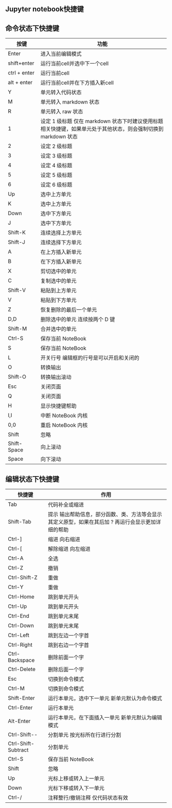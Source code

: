 ## **Jupyter notebook快捷键**



## 命令状态下快捷键

| 按键         | 功能                                                         |
| ------------ | ------------------------------------------------------------ |
| Enter        | 进入当前编辑模式                                             |
| shift+enter  | 运行当前cell并选中下一个cell                                 |
| ctrl + enter | 运行当前cell                                                 |
| alt + enter  | 运行当前cell并在下方插入新cell                               |
| Y            | 单元转入代码状态                                             |
| M            | 单元转入 markdown 状态                                       |
| R            | 单元转入 raw 状态                                            |
| 1            | 设定 1 级标题    仅在 markdown 状态下时建议使用标题相关快捷键，如果单元处于其他状态，则会强制切换到 markdown 状态 |
| 2            | 设定 2 级标题                                                |
| 3            | 设定 3 级标题                                                |
| 4            | 设定 4 级标题                                                |
| 5            | 设定 5 级标题                                                |
| 6            | 设定 6 级标题                                                |
| Up           | 选中上方单元                                                 |
| K            | 选中上方单元                                                 |
| Down         | 选中下方单元                                                 |
| J            | 选中下方单元                                                 |
| Shift-K      | 连续选择上方单元                                             |
| Shift-J      | 连续选择下方单元                                             |
| A            | 在上方插入新单元                                             |
| B            | 在下方插入新单元                                             |
| X            | 剪切选中的单元                                               |
| C            | 复制选中的单元                                               |
| Shift-V      | 粘贴到上方单元                                               |
| V            | 粘贴到下方单元                                               |
| Z            | 恢复删除的最后一个单元                                       |
| D,D          | 删除选中的单元 连续按两个 D 键                               |
| Shift-M      | 合并选中的单元                                               |
| Ctrl-S       | 保存当前 NoteBook                                            |
| S            | 保存当前 NoteBook                                            |
| L            | 开关行号    编辑框的行号是可以开启和关闭的                   |
| O            | 转换输出                                                     |
| Shift-O      | 转换输出滚动                                                 |
| Esc          | 关闭页面                                                     |
| Q            | 关闭页面                                                     |
| H            | 显示快捷键帮助                                               |
| I,I          | 中断 NoteBook 内核                                           |
| 0,0          | 重启 NoteBook 内核                                           |
| Shift        | 忽略                                                         |
| Shift-Space  | 向上滚动                                                     |
| Space        | 向下滚动                                                     |

## 编辑状态下快捷键

| 快捷键              | 作用                                                         |
| ------------------- | ------------------------------------------------------------ |
| Tab                 | 代码补全或缩进                                               |
| Shift-Tab           | 提示  输出帮助信息，部分函数、类、方法等会显示其定义原型，如果在其后加 ? 再运行会显示更加详细的帮助 |
| Ctrl-]              | 缩进  向右缩进                                               |
| Ctrl-[              | 解除缩进    向左缩进                                         |
| Ctrl-A              | 全选                                                         |
| Ctrl-Z              | 撤销                                                         |
| Ctrl-Shift-Z        | 重做                                                         |
| Ctrl-Y              | 重做                                                         |
| Ctrl-Home           | 跳到单元开头                                                 |
| Ctrl-Up             | 跳到单元开头                                                 |
| Ctrl-End            | 跳到单元末尾                                                 |
| Ctrl-Down           | 跳到单元末尾                                                 |
| Ctrl-Left           | 跳到左边一个字首                                             |
| Ctrl-Right          | 跳到右边一个字首                                             |
| Ctrl-Backspace      | 删除前面一个字                                               |
| Ctrl-Delete         | 删除后面一个字                                               |
| Esc                 | 切换到命令模式                                               |
| Ctrl-M              | 切换到命令模式                                               |
| Shift-Enter         | 运行本单元，选中下一单元    新单元默认为命令模式             |
| Ctrl-Enter          | 运行本单元                                                   |
| Alt-Enter           | 运行本单元，在下面插入一单元  新单元默认为编辑模式           |
| Ctrl-Shift--        | 分割单元    按光标所在行进行分割                             |
| Ctrl-Shift-Subtract | 分割单元                                                     |
| Ctrl-S              | 保存当前 NoteBook                                            |
| Shift               | 忽略                                                         |
| Up                  | 光标上移或转入上一单元                                       |
| Down                | 光标下移或转入下一单元                                       |
| Ctrl-/              | 注释整行/撤销注释   仅代码状态有效                           |





